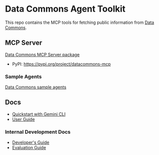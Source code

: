 # Data Commons Agent Toolkit

This repo contains the MCP tools for fetching public information from [Data Commons](https://datacommons.org/).

## MCP Server

[Data Commons MCP Server package](packages/datacommons-mcp/)
* PyPI: https://pypi.org/project/datacommons-mcp

### Sample Agents
[Data Commons sample agents](packages/datacommons-mcp/examples/sample_agents)

## Docs

* [Quickstart with Gemini CLI](docs/quickstart.md)
* [User Guide](docs/user_guide.md)

### Internal Development Docs

* [Developer's Guide](docs/internal/dev.md)
* [Evaluation Guide](docs/internal/evals.md)


